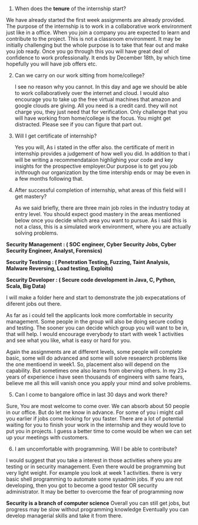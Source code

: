 1. When does the **tenure** of the internship start?

We have already started the first week assignments are already provided. The purpose of the internship is to work in a collaborative work environment just like in a office. When you join a company you are expected to learn and contribute to the project. This is not a classroom environment. It may be initially challenging but the whole purpose is to take that fear out and make you job ready. Once you go through this you will have great deal of confidence to work professionally. It ends by December 18th, by which time hopefully you will have job offers etc. 

2. Can we carry on our work sitting from home/college?
   
   I see no reason why you cannot. In this day and age we should be able to work collaboratively over the internet and cloud. I would also encourage you to take up the free virtual machines that amazon and google clouds are giving. All you need is a credit card. they will not charge you, they just need that for verification. Only challenge that you will have working from home/college is the focus. You might get distracted. Please see if you can figure that part out.

3. Will I get certificate of internship?

   Yes you will, As i stated in the offer also. the certificate of merit in internship provides a judgement of how well you did. In addition to that i will be writing a recommendataion highlighing your code and key insights for the prospective employer.Our purpose is to get you job in/through our organization by the time intership ends or may be even in a few months following that. 

4. After successful completion of internship, what areas of this field will I get mastery?

   As we said briefly, there are three main job roles in the industry today at entry level. You should expect good mastery
in the areas mentioned below once you decide which area you want to pursue. As i said this is not a class, this is a simulated work environment, where you are actually solving problems. 

**Security Management : ( SOC engineer, Cyber Security Jobs, Cyber Security Engineer, Analyst, Forensics)**

**Security Testinng : ( Penetration Testing, Fuzzing, Taint Analysis, Malware Reversing, Load testing, Exploits)**

**Security Developer : ( Secure code development in Java, C, Python, Scala, Big Data)**

I will make a folder here and start to demonstrate the job expecatations of diferent jobs out there. 

As far as i could tell the applicants look more comfortable in security management. Some people in the group will also be doing secure coding and testing. The sooner you can decide which group you will want to be in, that will help. I would encourage everybody to start with week 1 activities and see what you like, what is easy or hard for you. 

Again the assignments are at different levels, some people will complete basic, some will do advanced and some will solve reseaerch problems like the one mentioend in week1. So, placement also will depend on the capability. But sometimes one also learns from oberving others. In my 23+ years of experience i have seen thousands of engineers with same fears, believe me all this will vanish once you apply your mind and solve problems. 

5. Can I come to bangalore office in last 30 days and work there?

Sure, You are most welcome to come over. We can absorb about 50 people in our office. But do let me know in advance. 
For some of you i might call you earlier if jobs come looking for you faster. There are a lot of potential waiting for you 
to finish your work in the internship and they would love to put you in projects. I guess a better time to come would be when
we can set up your meetings with customers. 

6. I am uncomfortable with programming. Will I be able to contribute?

I would suggest that you take a interest in those activities where you are testing or in security management. 
Even there would be programming but very light weight. For example you look at week 1 activities. there is very basic 
shell programming to automate some sysadmin jobs. If you are not developing, then you got to become a good testor OR security 
administrator. It may be better to overcome the fear of programming now

**Security is a branch of computer science**
Overall you can still get jobs, but progress may be slow without programming knowledge
Eventually you can develop managerial skills and take it from there. 


